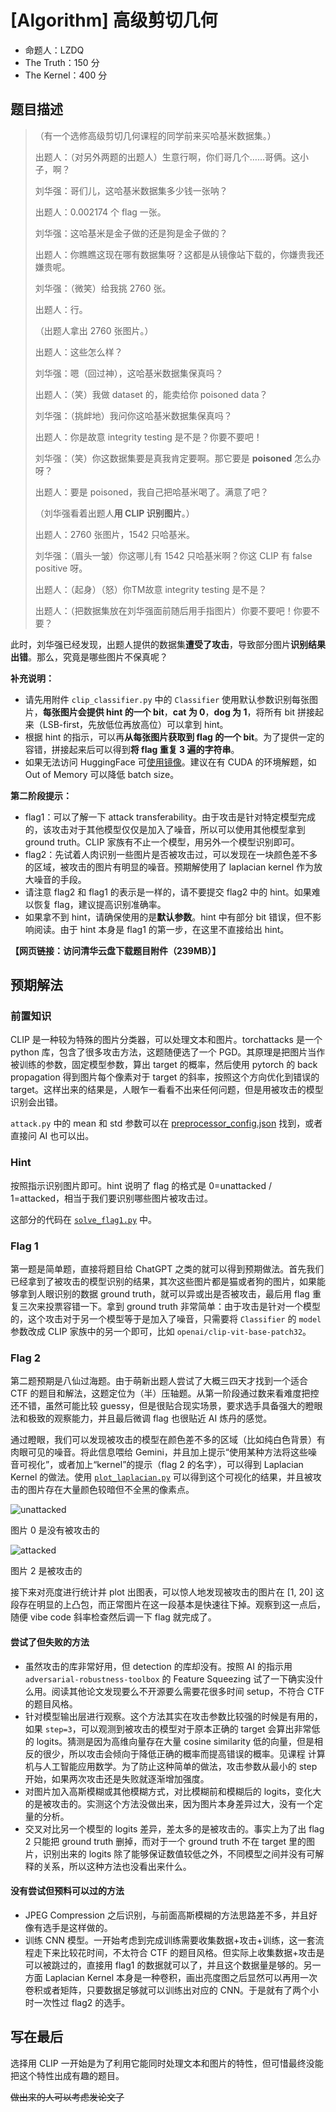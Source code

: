 # [Algorithm] 高级剪切几何

- 命题人：LZDQ
- The Truth：150 分
- The Kernel：400 分

## 题目描述


<blockquote>
<p>（有一个选修高级剪切几何课程的同学前来买哈基米数据集。）</p>
<p>出题人：（对另外两题的出题人）生意行啊，你们哥几个……哥俩。这小子，啊？</p>
<p>刘华强：哥们儿，这哈基米数据集多少钱一张呐？</p>
<p>出题人：0.002174 个 flag 一张。</p>
<p>刘华强：这哈基米是金子做的还是狗是金子做的？</p>
<p>出题人：你瞧瞧这现在哪有数据集呀？这都是从镜像站下载的，你嫌贵我还嫌贵呢。</p>
<p>刘华强：（微笑）给我挑 2760 张。</p>
<p>出题人：行。</p>
<p>（出题人拿出 2760 张图片。）</p>
<p>出题人：这些怎么样？</p>
<p>刘华强：嗯（回过神），这哈基米数据集保真吗？</p>
<p>出题人：（笑）我做 dataset 的，能卖给你 poisoned data？</p>
<p>刘华强：（挑衅地）我问你这哈基米数据集保真吗？</p>
<p>出题人：你是故意 integrity testing 是不是？你要不要吧！</p>
<p>刘华强：（笑）你这数据集要是真我肯定要啊。那它要是 <strong>poisoned</strong> 怎么办呀？</p>
<p>出题人：要是 poisoned，我自己把哈基米喝了。满意了吧？</p>
<p>（刘华强看着出题人<strong>用 CLIP 识别图片</strong>。）</p>
<p>出题人：2760 张图片，1542 只哈基米。</p>
<p>刘华强：（眉头一皱）你这哪儿有 1542 只哈基米啊？你这 CLIP 有 false positive 呀。</p>
<p>出题人：（起身）（怒）你TM故意 integrity testing 是不是？</p>
<p>出题人：（把数据集放在刘华强面前随后用手指图片）你要不要吧！你要不要？</p>
</blockquote>
<p>此时，刘华强已经发现，出题人提供的数据集<strong>遭受了攻击</strong>，导致部分图片<strong>识别结果出错</strong>。那么，究竟是哪些图片不保真呢？</p>
<p><strong>补充说明：</strong></p>
<ul>
<li>请先用附件 <code>clip_classifier.py</code> 中的 <code>Classifier</code> 使用默认参数识别每张图片，<strong>每张图片会提供 hint 的一个 bit</strong>，<strong>cat 为 0</strong>，<strong>dog 为 1</strong>，将所有 bit 拼接起来（LSB-first，先放低位再放高位）可以拿到 hint。</li>
<li>根据 hint 的指示，可以再<strong>从每张图片获取到 flag 的一个 bit</strong>。为了提供一定的容错，拼接起来后可以得到<strong>将 flag 重复 3 遍的字符串</strong>。</li>
<li>如果无法访问 HuggingFace 可<a target="_blank" rel="noopener noreferrer" href="https://hf-mirror.com/">使用镜像</a>。建议在有 CUDA 的环境解题，如 Out of Memory 可以降低 batch size。</li>
</ul>
<div class="well">
<p><strong>第二阶段提示：</strong></p>
<ul>
<li>flag1：可以了解一下 attack transferability。由于攻击是针对特定模型完成的，该攻击对于其他模型仅仅是加入了噪音，所以可以使用其他模型拿到 ground truth。CLIP 家族有不止一个模型，用另外一个模型识别即可。</li>
<li>flag2：先试着人肉识别一些图片是否被攻击过，可以发现在一块颜色差不多的区域，被攻击的图片有明显的噪音。预期解使用了 laplacian kernel 作为放大噪音的手段。</li>
<li>请注意 flag2 和 flag1 的表示是一样的，请不要提交 flag2 中的 hint。如果难以恢复 flag，建议提高识别准确率。</li>
<li>如果拿不到 hint，请确保使用的是<strong>默认参数</strong>。hint 中有部分 bit 错误，但不影响阅读。由于 hint 本身是 flag1 的第一步，在这里不直接给出 hint。</li>
</ul>
</div>

**【网页链接：访问清华云盘下载题目附件（239MB）】**

## 预期解法

### 前置知识

CLIP 是一种较为特殊的图片分类器，可以处理文本和图片。torchattacks 是一个 python 库，包含了很多攻击方法，这题随便选了一个 PGD。其原理是把图片当作被训练的参数，固定模型参数，算出 target 的概率，然后使用 pytorch 的 back propagation 得到图片每个像素对于 target 的斜率，按照这个方向优化到错误的 target。这样出来的结果是，人眼乍一看看不出来任何问题，但是用被攻击的模型识别会出错。

`attack.py` 中的 mean 和 std 参数可以在 [preprocessor_config.json](https://huggingface.co/openai/clip-vit-base-patch16/blob/main/preprocessor_config.json) 找到，或者直接问 AI 也可以出。

### Hint

按照指示识别图片即可。hint 说明了 flag 的格式是 0=unattacked / 1=attacked，相当于我们要识别哪些图片被攻击过。

这部分的代码在 [`solve_flag1.py`](./solve_flag1.py) 中。

### Flag 1

第一题是简单题，直接将题目给 ChatGPT 之类的就可以得到预期做法。首先我们已经拿到了被攻击的模型识别的结果，其次这些图片都是猫或者狗的图片，如果能够拿到人眼识别的数据 ground truth，就可以异或出是否被攻击，最后用 flag 重复三次来投票容错一下。拿到 ground truth 非常简单：由于攻击是针对一个模型的，这个攻击对于另一个模型等于是加入了噪音，只需要将 `Classifier` 的 `model` 参数改成 CLIP 家族中的另一个即可，比如 `openai/clip-vit-base-patch32`。

### Flag 2

第二题预期是八仙过海题。由于萌新出题人尝试了大概三四天才找到一个适合 CTF 的题目和解法，这题定位为（半）压轴题。从第一阶段通过数来看难度把控还不错，虽然可能比较 guessy，但是很贴合现实场景，要求选手具备强大的瞪眼法和极致的观察能力，并且最后微调 flag 也很贴近 AI 炼丹的感觉。

通过瞪眼，我们可以发现被攻击的模型在颜色差不多的区域（比如纯白色背景）有肉眼可见的噪音。将此信息喂给 Gemini，并且加上提示“使用某种方法将这些噪音可视化”，或者加上“kernel”的提示（flag 2 的名字），可以得到 Laplacian Kernel 的做法。使用 [`plot_laplacian.py`](plot_laplacian.py) 可以得到这个可视化的结果，并且被攻击的图片存在大量颜色较暗但不全黑的像素点。

![unattacked](unattacked.png)

图片 0 是没有被攻击的

![attacked](attacked.png)

图片 2 是被攻击的

接下来对亮度进行统计并 plot 出图表，可以惊人地发现被攻击的图片在 [1, 20] 这段存在明显的上凸包，而正常图片在这一段基本是快速往下掉。观察到这一点后，随便 vibe code 斜率检查然后调一下 flag 就完成了。

#### 尝试了但失败的方法

* 虽然攻击的库非常好用，但 detection 的库却没有。按照 AI 的指示用 `adversarial-robustness-toolbox` 的 Feature Squeezing 试了一下确实没什么用。阅读其他论文发现要么不开源要么需要花很多时间 setup，不符合 CTF 的题目风格。
* 针对模型输出层进行观察。这个方法其实在攻击参数比较强的时候是有用的，如果 `step=3`，可以观测到被攻击的模型对于原本正确的 target 会算出非常低的 logits。猜测是因为高维向量存在大量 cosine similarity 低的向量，但是相反的很少，所以攻击会倾向于降低正确的概率而提高错误的概率。见课程 计算机与人工智能应用数学。为了防止这种简单的做法，攻击参数从最小的 step 开始，如果两次攻击还是失败就逐渐增加强度。
* 对图片加入高斯模糊或其他模糊方式，对比模糊前和模糊后的 logits，变化大的是被攻击的。实测这个方法没做出来，因为图片本身差异过大，没有一个定量的分析。
* 交叉对比另一个模型的 logits 差异，差太多的是被攻击的。事实上为了出 flag 2 只能把 ground truth 删掉，而对于一个 ground truth 不在 target 里的图片，识别出来的 logits 除了能够保证数值较低之外，不同模型之间并没有可解释的关系，所以这种方法也没看出来什么。

#### 没有尝试但预料可以过的方法

* JPEG Compression 之后识别，与前面高斯模糊的方法思路差不多，并且好像有选手是这样做的。
* 训练 CNN 模型。一开始考虑到完成训练需要收集数据+攻击+训练，这一套流程走下来比较花时间，不太符合 CTF 的题目风格。但实际上收集数据+攻击是可以被跳过的，直接用 flag1 的数据就可以了，并且这个数据量是够的。另一方面 Laplacian Kernel 本身是一种卷积，画出亮度图之后显然可以再用一次卷积或者矩阵，只要数据足够就可以训练出对应的 CNN。于是就有了两个小时一次性过 flag2 的选手。

## 写在最后

选择用 CLIP 一开始是为了利用它能同时处理文本和图片的特性，但可惜最终没能把这个特性出成有趣的题目。

~~做出来的人可以考虑发论文了~~


